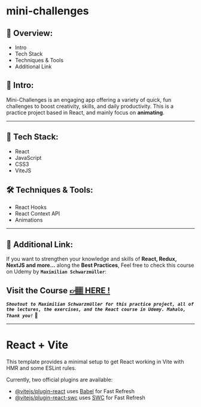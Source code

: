 # mini-challenges

## 📣 Overview:

- Intro
- Tech Stack
- Techniques & Tools
- Additional Link

## 🔎 Intro:

Mini-Challenges is an engaging app offering a variety of quick, fun challenges to boost creativity, skills, and daily productivity. This is a practice project based in React, and mainly focus on **animating**.

---

## 🧰 Tech Stack:

- React
- JavaScript
- CSS3
- ViteJS

## 🛠️ Techniques & Tools:

- React Hooks
- React Context API
- Animations

---

## 🔗 Additional Link:

If you want to strengthen your knowledge and skills of **React, Redux, NextJS and more...** along the **Best Practices**, Feel free to check this course on Udemy by **`Maximilian Schwarzmüller`**:

## Visit the Course [&#128073;&#127997; **HERE !**](https://www.udemy.com/course/react-the-complete-guide-incl-redux/)

**_`Shoutout to Maximilian Schwarzmüller for this practice project, all of the lectures, the exercises, and the React course in Udemy. Mahalo, Thank you!`_** 🌺

---

# React + Vite

This template provides a minimal setup to get React working in Vite with HMR and some ESLint rules.

Currently, two official plugins are available:

- [@vitejs/plugin-react](https://github.com/vitejs/vite-plugin-react/blob/main/packages/plugin-react/README.md) uses [Babel](https://babeljs.io/) for Fast Refresh
- [@vitejs/plugin-react-swc](https://github.com/vitejs/vite-plugin-react-swc) uses [SWC](https://swc.rs/) for Fast Refresh
